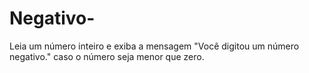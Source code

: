 # Negativo-
Leia um número inteiro e exiba a mensagem "Você digitou um número negativo." caso o número seja menor que zero.
